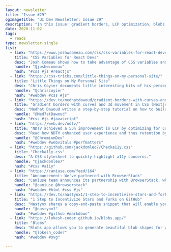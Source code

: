 ```yaml
---
layout: newsletter
title: "Issue #29"
ogImageTitle: "UI Dev Newsletter: Issue 29"
description: "In this issue: gradient borders, LCP optimization, blobs, and more."
date: 2020-11-02
tags:
  - reads
type: newsletter-single
list:
  - link: "https://www.joshwcomeau.com/css/css-variables-for-react-devs/"
    title: "CSS Variables for React Devs"
    desc: "Josh Comeau shows how to take advantage of CSS variables and use it in React apps."
    handle: "@joshwcomeau"
    hash: "#css #js #reactjs"
  - link: "https://css-tricks.com/little-things-on-my-personal-site/"
    title: "Little Things on My Personal Site"
    desc: "Chris Coyier documents little interesting bits of his personal website re-write, like fonts, colors and YouTube embed."
    handle: "@chriscoyier"
    hash: "#webdev #css #js"
  - link: "https://dev.to/medhatdawoud/gradient-borders-with-curves-and-3d-movement-in-css-nextjs-ticket-clone-3cho"
    title: "Gradient borders with curves and 3d movement in CSS (Nextjs ticket clone)"
    desc: "Medhat Dawoud writes a step-by-step tutorial on how to build a ticket with gradient border and 3D interaction."
    handle: "@Med7atDawoud"
    hash: "#css #js #javascript"
  - link: "https://web.dev/ndtv/"
    title: "NDTV achieved a 55% improvement in LCP by optimizing for Core Web Vitals"
    desc: "Read how NDTV enhanced user experience and thus retention by optimizing for Web Vitals."
    handle: "@ChromiumDev"
    hash: "#webdev #webvitals #perfmatters"
  - link: "https://github.com/jackdomleo7/Checka11y.css"
    title: "Checka11y.css"
    desc: "A CSS stylesheet to quickly highlight a11y concerns."
    handle: "@jackdomleo7"
    hash: "#css #a11y"
  - link: "https://caniuse.com/feed/164"
    title: "Announcement: We've partnered with BrowserStack"
    desc: "Caniuse team announces its partnership with BrowserStack, which allows testing properties on real browsers and devices."
    handle: "@caniuse @browserstack"
    hash: "#webdev #html #css #js"
  - link: "https://dev.to/nastyox1/1-step-to-incentivize-stars-and-forks-on-github-2md3"
    title: "1 Step to Incentivize Stars and Forks on GitHub"
    desc: "Nastyox shares a copy-and-paste snippet that will enable you to feature your supporters by name in the README file."
    handle: "@nastyox1"
    hash: "#webdev #github #markdown"
  - link: "https://lokesh-coder.github.io/blobs.app/"
    title: "Blobs"
    desc: "Blobs app allows you to generate beautiful blob shapes for web and flutter apps."
    handle: "@lokesh_coder"
    hash: "#webdev #svg"

---
```

